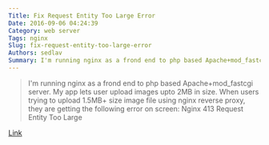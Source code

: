 ```yaml
---
Title: Fix Request Entity Too Large Error
Date: 2016-09-06 04:24:39
Category: web server
Tags: nginx
Slug: fix-request-entity-too-large-error
Authors: sedlav
Summary: I'm running nginx as a frond end to php based Apache+mod_fastcgi server. My app lets user upload images upto 2MB in size. When users trying to uploa
---
```


> I'm running nginx as a frond end to php based Apache+mod_fastcgi server. My app lets user upload images upto 2MB in size. When users trying to upload 1.5MB+ size image file using nginx reverse proxy, they are getting the following error on screen: Nginx 413 Request Entity Too Large

[Link](http://www.cyberciti.biz/faq/linux-unix-bsd-nginx-413-request-entity-too-large/)
